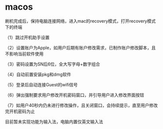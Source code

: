 # macos

刷机完成后，保持电脑连接网络，进入mac的recovery模式，打开recovery模式下的终端

（1）跳过开机助手设置

（2）设置账户为Apple，如用户后期有账户修改需求，已制作账户修改脚本，且不影响当前软件使用

（3）密码设置为SN后6位，全大写字母+数字组合

（4）自动前置安装pkg和dmg软件

（5）登录后自动连接Guest的wifi信号

（6）弹出强制要求用户修改开机密码窗口，并引导用户进入修改界面按钮

（7）如用户40秒内仍未进行修改操作，且关闭窗口，会持续提示，直至用户修改完开机密码为止

目前暂未实现功能为输入法，电脑内置仅英文输入法

